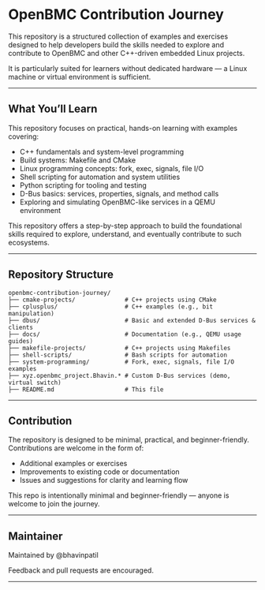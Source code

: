 # OpenBMC Contribution Journey

This repository is a structured collection of examples and exercises designed to help developers build the skills needed to explore and contribute to OpenBMC and other C++-driven embedded Linux projects.

It is particularly suited for learners without dedicated hardware — a Linux machine or virtual environment is sufficient.

---

## What You’ll Learn

This repository focuses on practical, hands-on learning with examples covering:

- C++ fundamentals and system-level programming
- Build systems: Makefile and CMake
- Linux programming concepts: fork, exec, signals, file I/O
- Shell scripting for automation and system utilities
- Python scripting for tooling and testing
- D-Bus basics: services, properties, signals, and method calls
- Exploring and simulating OpenBMC-like services in a QEMU environment

This repository offers a step-by-step approach to build the foundational skills required to explore, understand, and eventually contribute to such ecosystems.

---

## Repository Structure
```
openbmc-contribution-journey/
├── cmake-projects/              # C++ projects using CMake
├── cplusplus/                   # C++ examples (e.g., bit manipulation)
├── dbus/                        # Basic and extended D-Bus services & clients
├── docs/                        # Documentation (e.g., QEMU usage guides)
├── makefile-projects/           # C++ projects using Makefiles
├── shell-scripts/               # Bash scripts for automation
├── system-programming/          # Fork, exec, signals, file I/O examples
├── xyz.openbmc_project.Bhavin.* # Custom D-Bus services (demo, virtual switch)
├── README.md                    # This file

```


---

## Contribution

The repository is designed to be minimal, practical, and beginner-friendly. Contributions are welcome in the form of:
- Additional examples or exercises
- Improvements to existing code or documentation
- Issues and suggestions for clarity and learning flow

This repo is intentionally minimal and beginner-friendly — anyone is welcome to join the journey.

---

## Maintainer

Maintained by @bhavinpatil

Feedback and pull requests are encouraged.

---
